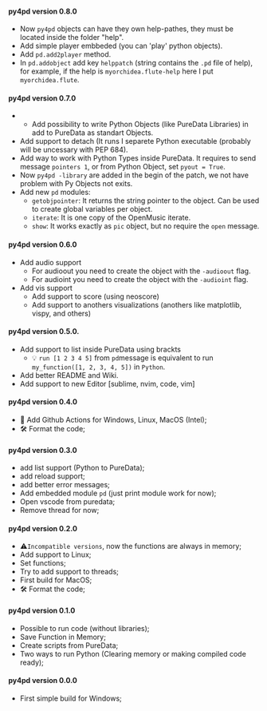 #### py4pd version 0.8.0
* Now `py4pd` objects can have they own help-pathes, they must be located inside the folder "help".
* Add simple player embbeded (you can 'play' python objects).
* Add `pd.add2player` method.
* In `pd.addobject` add key `helppatch` (string contains the `.pd` file of help), for example, if the help is `myorchidea.flute-help` here I put `myorchidea.flute`.

#### py4pd version 0.7.0
* * Add possibility to write Python Objects (like PureData Libraries) in add to PureData as standart Objects.
* Add support to detach (It runs I separete Python executable (probably will be uncessary with PEP 684).
* Add way to work with Python Types inside PureData. It requires to send message `pointers 1`, or from Python Object, set `pyout = True`.
* Now `py4pd -library` are added in the begin of the patch, we not have problem with Py Objects not exits.
* Add new `pd` modules:
	* `getobjpointer`: It returns the string pointer to the object. Can be used to create global variables per object.
	* `iterate`: It is one copy of the OpenMusic iterate.
	* `show`: It works exactly as `pic` object, but no require the `open` message.

#### py4pd version 0.6.0
* Add audio support
  * For audioout you need to create the object with the `-audioout` flag. 
  * For audioint you need to create the object with the `-audioint` flag.
* Add vis support
  * Add support to score (using neoscore)
  * Add support to anothers visualizations (anothers like matplotlib, vispy, and others)

#### py4pd version 0.5.0.
* Add support to list inside PureData using brackts 
  * 💡 `run [1 2 3 4 5]` from `pd`message is equivalent to run `my_function([1, 2, 3, 4, 5])` in `Python`.
* Add better README and Wiki.
* Add support to new Editor [sublime, nvim, code, vim]

#### py4pd version 0.4.0
* 🤖 Add Github Actions for Windows, Linux, MacOS (Intel);
* 🛠️ Format the code;

#### py4pd version 0.3.0
* add list support (Python to PureData);
* add reload support;
* add better error messages;
* Add embedded module `pd` (just print module work for now);
* Open vscode from puredata;
* Remove thread for now;

#### py4pd version 0.2.0
* ⚠️`Incompatible versions`, now the functions are always in memory;
* Add support to Linux;
* Set functions;
* Try to add support to threads;
* First build for MacOS;
* 🛠️ Format the code;


#### py4pd version 0.1.0

* Possible to run code (without libraries);
* Save Function in Memory;
* Create scripts from PureData;
* Two ways to run Python (Clearing memory or making compiled code ready);

#### py4pd version 0.0.0

* First simple build for Windows;
